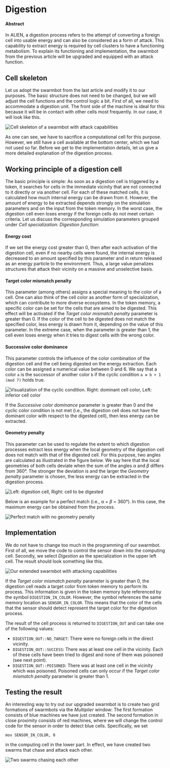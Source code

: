 # Digestion

#### Abstract

In ALIEN, a digestion process refers to the attempt of converting a foreign cell into usable energy and can also be considered as a form of attack. This capability to extract energy is required by cell clusters to have a functioning metabolism. To explain its functioning and implementation, the swarmbot from the previous article will be upgraded and equipped with an attack function.

## Cell skeleton

Let us adopt the swarmbot from the last article and modify it to our purposes. The basic structure does not need to be changed, but we will adjust the cell functions and the control logic a bit. First of all, we need to accommodate a digestion unit. The front side of the machine is ideal for this because it will be in contact with other cells most frequently. In our case, it will look like this.

![Cell skeleton of a swarmbot with attack capabilities](<../../.gitbook/assets/skeleton attacker.svg>)

As one can see, we have to sacrifice a computational cell for this purpose. However, we still have a cell available at the bottom center, which we had not used so far. Before we get to the implementation details, let us give a more detailed explanation of the digestion process.

## Working principle of a digestion cell

The basic principle is simple: As soon as a digestion cell is triggered by a token, it searches for cells in the immediate vicinity that are not connected to it directly or via another cell. For each of these matched cells, it is calculated how much internal energy can be drawn from it. However, the amount of energy to be extracted depends strongly on the simulation parameters and on the input from the token memory. In the worst case, the digestion cell even loses energy if the foreign cells do not meet certain criteria. Let us discuss the corresponding simulation parameters grouped under _Cell specialization: Digestion function_:

#### Energy cost

If we set the energy cost greater than 0, then after each activation of the digestion cell, even if no nearby cells were found, the internal energy is decreased to an amount specified by this parameter and in return released as an energy particle to the environment. Thus, a large value penalizes structures that attack their vicinity on a massive and unselective basis.

#### Target color mismatch penalty

This parameter (among others) assigns a special meaning to the color of a cell. One can also think of the cell color as another form of specialization, which can contribute to more diverse ecosystems. In the token memory, a specific color can be set for the cells that are aimed to be digested. This effect will be activated if the _Target color mismatch penalty_ parameter is greater than 0. If the color of the cell to be digested does not match the specified color, less energy is drawn from it, depending on the value of this parameter. In the extreme case, when the parameter is greater than 1, the cell even loses energy when it tries to digest cells with the wrong color.

#### Successive color dominance

This parameter controls the influence of the color combination of the digestion cell and the cell being digested on the energy extraction. Each color can be assigned a numerical value between 0 and 6. We say that a color `a` is the successor of another color `b` if the cyclic condition `a ≡ b + 1 (mod 7)` holds true.&#x20;

![Visualization of the cyclic condition. Right: dominant cell color, Left: inferior cell color](<../../.gitbook/assets/color dominance.svg>)

If the _Successive color dominance_ parameter is greater than 0 and the cyclic color condition is not met (i.e., the digestion cell does not have the dominant color with respect to the digested cell), then less energy can be extracted.

#### Geometry penalty

This parameter can be used to regulate the extent to which digestion processes extract less energy when the local geometry of the digestion cell does not match with that of the digested cell. For this purpose, two angles are calculated as illustrated in the figure below. We say here that the local geometries of both cells deviate when the sum of the angles α and _β_ differs from 360°. The stronger the deviation is and the larger the _Geometry penalty_ parameter is chosen, the less energy can be extracted in the digestion process.

![Left: digestion cell, Right: cell to be digested](<../../.gitbook/assets/geometry penalty.svg>)

Below is an example for a perfect match (i.e., α + _β_ = 360°). In this case, the maximum energy can be obtained from the process.

![Perfect match with no geometry penalty](<../../.gitbook/assets/geometry match.svg>)

## Implementation

We do not have to change too much in the programming of our swarmbot. First of all, we move the code to control the sensor down into the computing cell. Secondly, we select _Digestion_ as the specialization in the upper left cell. The result should look something like this.

![Our extended swarmbot with attacking capabilities](<../../.gitbook/assets/swarmbot upgraded.PNG>)

If the _Target color mismatch penalty_ parameter is greater than 0, the digestion cell reads a target color from token memory to perform its process. This information is given in the token memory byte referenced by the symbol `DIGESTION_IN_COLOR`. However, the symbol references the same memory location as `SENSOR_IN_COLOR`. This means that the color of the cells that the sensor should detect represent the target color for the digestion process.

The result of the cell process is returned to `DIGESTION_OUT` and can take one of the following values:

* `DIGESTION_OUT::NO_TARGET`: There were no foreign cells in the direct vicinity.
* `DIGESTION_OUT::SUCCESS`: There was at least one cell in the vicinity. Each of these cells have been tried to digest and none of them was poisoned (see next point).
* `DIGESTION_OUT::POISONED`:  There was at least one cell in the vicinity which was poisoned. Poisoned cells can only occur if the _Target color mismatch penalty_ parameter is greater than 1.

## Testing the result

An interesting way to try out our upgraded swarmbot is to create two grid formations of swarmbots via the _Multiplier_ window: The first formation consists of blue machines we have just created. The second formation in close proximity consists of red machines, where we will change the control code for the sensor in order to detect blue cells. Specifically, we set

```
mov SENSOR_IN_COLOR, 0
```

in the computing cell in the lower part. In effect, we have created two swarms that chase and attack each other.

![Two swarms chasing each other](<../../.gitbook/assets/swarmbot fighting.PNG>)
